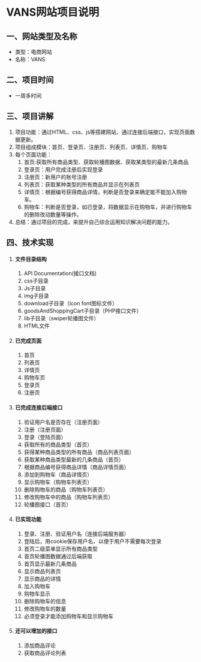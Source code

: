 # VANS网站项目说明

## 一、网站类型及名称

- 类型：电商网站
- 名称：VANS

## 二、项目时间

- 一周多时间

## 三、项目讲解

1. 项目功能：通过HTML、css、js等搭建网站，通过连接后端接口，实现页面数据更新。
2. 项目组成模块：首页、登录页、注册页、列表页、详情页、购物车
3. 每个页面功能：
   1. 首页:获取所有商品类型、获取轮播图数据、获取某类型的最新几条商品
   2. 登录页：用户完成注册后实现登录
   3. 注册页：新用户的账号注册
   4. 列表页：获取某种类型的所有商品并显示在列表页
   5. 详情页：根据编号获得商品详情，判断是否登录来确定能不能加入购物车。
   6. 购物车：判断是否登录，如已登录，将数据显示在购物车，并进行购物车的删除改动数量等操作。
4. 总结：通过项目的完成，来提升自己综合运用知识解决问题的能力。

## 四、技术实现

1. #### 文件目录结构

   1. API Documentation(接口文档)
   2. css子目录
   3. Js子目录
   4. img子目录
   5. download子目录（icon font图标文件）
   6. goodsAndShoppingCart子目录（PHP接口文件）
   7. lib子目录（swiper轮播图文件）
   8. HTML文件

2. #### 已完成页面

   1. 首页
   2. 列表页
   3. 详情页
   4. 购物车页
   5. 登录页
   6. 注册页

3. #### 已完成连接后端接口

   1. 验证用户名是否存在（注册页面）
   2. 注册（注册页面）
   3. 登录（登陆页面）
   4. 获取所有的商品类型（首页）
   5. 获得某种商品类型的所有商品（商品列表页面）
   6. 获取某种商品类型最新的几条商品（首页）
   7. 根据商品编号获得商品详情（商品详情页面）
   8. 添加到购物车（商品详情页）
   9. 显示购物车（购物车列表页）
   10. 删除购物车的商品（购物车列表页）
   11. 修改购物车中的商品（购物车列表页）
   12. 轮播图接口（首页）

4. #### 已实现功能

   1. 登录、注册、验证用户名（连接后端服务器）
   2. 登陆后，用cookie保存用户名，以便于用户不需要每次登录
   3. 首页二级菜单显示所有商品类型
   4. 首页轮播图数据通过后端获取
   5. 首页显示最新几条商品
   6. 显示商品列表页
   7. 显示商品的详情
   8. 加入购物车
   9. 购物车显示
   10. 删除购物车的信息
   11. 修改购物车的数量
   12. 必须登录才能添加购物车和显示购物车

5. #### 还可以增加的接口

   1. 添加商品评论
   2. 获取商品评论列表

   